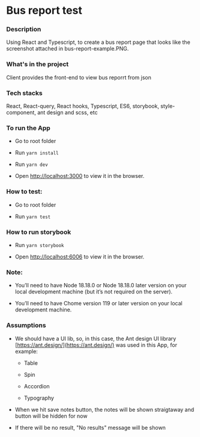 # Bus report test

### Description

Using React and Typescript, to create a bus report page that looks like the screenshot attached in bus-report-example.PNG.

### What's in the project

Client provides the front-end to view bus reporrt from json

### Tech stacks

React, React-query, React hooks, Typescript, ES6, storybook, style-component, ant design and scss, etc

### To run the App

- Go to root folder

- Run `yarn install`

- Run `yarn dev`

- Open [http://localhost:3000](http://localhost:3000) to view it in the browser.

### How to test:

- Go to root folder

- Run `yarn test`

### How to run storybook

- Run `yarn storybook`

- Open [http://localhost:6006](http://localhost:6006) to view it in the browser.

### Note:

- You’ll need to have Node 18.18.0 or Node 18.18.0 later version on your local development machine (but it’s not required on the server).

- You’ll need to have Chome version 119 or later version on your local development machine.

### Assumptions

- We should have a UI lib, so, in this case, the Ant design UI library [https://ant.design/](https://ant.design/) was used in this App, for example:

  - Table

  - Spin
  - Accordion

  - Typography

- When we hit save notes button, the notes will be shown straigtaway and button will be hidden for now

- If there will be no result, "No results" message will be shown
